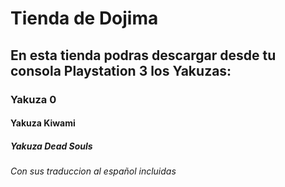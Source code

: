 # Tienda de Dojima
## En esta tienda podras descargar desde tu consola Playstation 3 los Yakuzas:
### Yakuza 0
#### Yakuza Kiwami
##### Yakuza Dead Souls
###### Con sus traduccion al español incluidas

